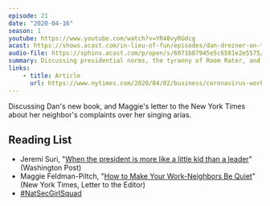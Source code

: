 ```yaml
---
episode: 21
date: "2020-04-16"
season: 1
youtube: https://www.youtube.com/watch?v=YR40vyRGdcg
acast: https://shows.acast.com/in-lieu-of-fun/episodes/dan-drezner-on-the-toddler-in-chief
audio-file: https://sphinx.acast.com/p/open/s/6071b87945e5c6581e2e5575/e/610e7f457b17b100122a0519/media.mp3
summary: Discussing presidential norms, the tyranny of Room Rater, and neighborly complaints
links:
    - title: Article
      url: https://www.nytimes.com/2020/04/02/business/coronavirus-work-neighbors.html
---
```

Discussing Dan's new book, and Maggie's letter to the New York Times about her neighbor's complaints over her singing arias.

## Reading List

- Jeremi Suri, "[When the president is more like a little kid than a leader][art1]" (Washington Post)
- Maggie Feldman-Piltch, "[How to Make Your Work-Neighbors Be Quiet][art2]" (New York Times, Letter to the Editor)
- [#NatSecGirlSquad](https://www.natsecgirlsquad.com/about)

[art1]: https://www.washingtonpost.com/outlook/when-the-president-is-more-like-a-little-kid-than-a-leader/2020/04/17/0af66450-73a9-11ea-a9bd-9f8b593300d0_story.html
[art2]: https://www.nytimes.com/2020/04/02/business/coronavirus-work-neighbors.html
